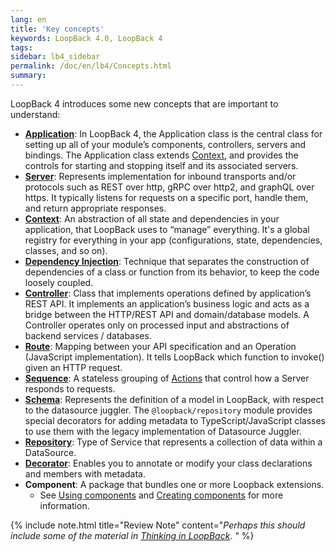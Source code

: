 ```yaml
---
lang: en
title: 'Key concepts'
keywords: LoopBack 4.0, LoopBack 4
tags:
sidebar: lb4_sidebar
permalink: /doc/en/lb4/Concepts.html
summary:
---
```


LoopBack 4 introduces some new concepts that are important to understand:

- [**Application**](Application.html): In LoopBack 4, the Application class is
the central class for setting up all of your module’s components, controllers,
servers and bindings. The Application class extends [Context](Context.html), and
provides the controls for starting and stopping itself and its associated
servers.
- [**Server**](Server.html): Represents implementation for inbound transports and/or protocols such as REST over http, gRPC over http2, and graphQL over https. It typically listens for requests on a specific port, handle them, and return appropriate responses.
- [**Context**](Context.html): An abstraction of all state and dependencies in your application, that LoopBack uses to “manage” everything. It's a global registry for everything in your app (configurations, state, dependencies, classes, and so on).
- [**Dependency Injection**](Dependency-Injection.html): Technique that separates the construction of dependencies of a class or function from its behavior, to keep the code loosely coupled.
- [**Controller**](Controllers.html): Class that implements operations defined by application’s REST API. It implements an application’s business logic and acts as a bridge between the HTTP/REST API and domain/database models. A Controller operates only on processed input and abstractions of backend services / databases.
- [**Route**](Routes.html): Mapping between your API specification and an Operation (JavaScript implementation). It tells LoopBack which function to invoke() given an HTTP request.
- [**Sequence**](Sequence.html): A stateless grouping of [Actions](Sequence.html#actions) that control how a Server responds to requests.
- [**Schema**](Schemas.html): Represents the definition of a model in LoopBack, with respect to the datasource juggler. The `@loopback/repository` module provides special decorators for adding metadata to TypeScript/JavaScript classes to use them with the legacy implementation of Datasource Juggler.
- [**Repository**](Repositories.html): Type of Service that represents a collection of data within a DataSource.
- [**Decorator**](Decorators.html): Enables you to annotate or modify your class declarations and members with metadata.
- **Component**: A package that bundles one or more Loopback extensions.
  - See [Using components](Using-components.html) and [Creating components](Creating-components.html) for more information.

{% include note.html title="Review Note" content="_Perhaps this should include some of the material in <a href='Thinking-in-LoopBack.html'> Thinking in LoopBack</a>_.
" %}
